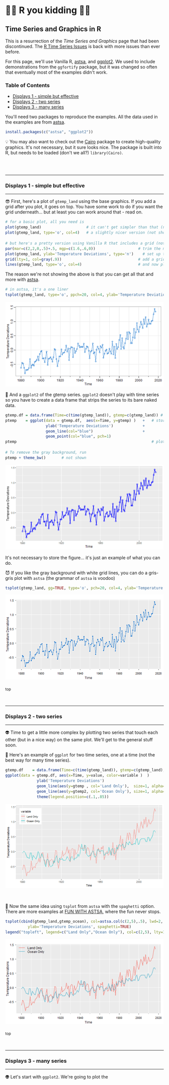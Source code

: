 # &#128018;&#128018; R you kidding &#128018;&#128018;

## Time Series and Graphics in R

This is a resurrection of the _Time Series and Graphics_ page that had been discontinued.  The [R Time Series Issues](https://nickpoison.github.io/) is back with more issues than ever before.

For this page, we'll use Vanilla R, [astsa](https://github.com/nickpoison/astsa), and [ggplot2](https://CRAN.R-project.org/package=ggplot2). We used to include demonstrations from the `ggfortify` package, but it was changed so often that eventually most of the examples didn't work. 



### Table of Contents
* [Displays 1 - simple but effective](#displays-1---simple-but-effective)
* [Displays 2 - two series](#displays-2---two-series)
* [Displays 3 - many series](#displays-3---many-series)


You'll need two packages to reproduce the examples. All the data used in the examples are from [astsa](https://github.com/nickpoison/astsa).
```r
install.packages(c("astsa", "ggplot2"))
```


&#x1F4A1; You may also want to check out the [Cairo](https://CRAN.R-project.org/package=Cairo)
package to create high-quality graphics.  It's not necessary, but it sure looks nice. The package is built into R, but needs to be loaded (don't we all?) `library(Cairo)`.

<br/><br/>

---
### Displays 1 - simple but effective
---

&#128526; First, here's a plot of `gtemp_land` using the base graphics. If you add a grid after you plot, it goes on top. You have some work to do if you want the grid underneath... but at least you can work around that - read on.

```r
# for a basic plot, all you need is
plot(gtemp_land)                    # it can't get simpler than that (not shown)
plot(gtemp_land, type='o', col=4)   # a slightly nicer version (not shown)
                                              
# but here's a pretty version using Vanilla R that includes a grid (not shown)
par(mar=c(2,2,0,.5)+.5, mgp=c(1.6,.6,0))                   # trim the margins       
plot(gtemp_land, ylab='Temperature Deviations', type='n')    # set up the plot
grid(lty=1, col=gray(.9))                                  # add a grid
lines(gtemp_land, type='o', col=4)                         # and now plot the line
```

The reason we're not showing the above is that you can get all that and more with [astsa](https://github.com/nickpoison/astsa).

```r 
# in astsa, it's a one liner
tsplot(gtemp_land, type='o', ppch=20, col=4, ylab='Temperature Deviations')
```

![](figs/gtemp.png)

&#x1F535; And a `ggplot2` of the gtemp series. `ggplot2` doesn't play with time series so you have to create a data frame that strips the series to its bare naked data.

```r
gtemp.df = data.frame(Time=c(time(gtemp_land)), gtemp=c(gtemp_land)) # strip the ts attributes
ptemp    = ggplot(data = gtemp.df,  aes(x=Time, y=gtemp) )   +   # store it
                  ylab('Temperature Deviations')             +
                  geom_line(col="blue")                      +
                  geom_point(col="blue", pch=1)
ptemp                                                            # plot it    

# To remove the gray background, run 
ptemp + theme_bw()       # not shown  
```

![](figs/gtemp2.png)

It's not necessary to store the figure... it's just an example of what you can do.

&#128520; If you like the gray background with white grid lines, you can do a gris-gris plot with `astsa` (the grammar of `astsa` is voodoo)

```r
tsplot(gtemp_land, gg=TRUE, type='o', pch=20, col=4, ylab='Temperature Deviations')
```

![](figs/gtemp3.png)

[<sub>top</sub>](#table-of-contents)

<br/>

---
### Displays 2 - two series
---

&#128125; Time to get a little more complex by plotting two series that touch each other (but in a nice way) on the same plot.  We'll get to the general stuff soon.

&#x1F535; Here's an example of `ggplot` for two time series, one at a time (not the best way for many time series).

```r
gtemp.df    = data.frame(Time=c(time(gtemp_land)), gtemp=c(gtemp_land), gtemp2=c(gtemp_ocean))
ggplot(data = gtemp.df, aes(x=Time, y=value, color=variable )  )             +
              ylab('Temperature Deviations')                                 +
              geom_line(aes(y=gtemp , col='Land Only'),  size=1, alpha=.5)   +
              geom_line(aes(y=gtemp2, col='Ocean Only'), size=1, alpha=.5)   +
              theme(legend.position=c(.1,.85))			  
```

![](figs/gtemp4.png)

<br/>

&#x1F535;  Now the same idea using `tsplot` from `astsa` with the `spaghetti` option.
There are more examples at [FUN WITH ASTSA](https://github.com/nickpoison/astsa/blob/master/fun_with_astsa/fun_with_astsa.md), where the fun never stops.

```r
tsplot(cbind(gtemp_land,gtemp_ocean), col=astsa.col(c(2,5),.5), lwd=2, gg=TRUE,
          ylab='Temperature Deviations', spaghetti=TRUE)
legend("topleft", legend=c("Land Only","Ocean Only"), col=c(2,5), lty=1, bty="n")
```

![](figs/gtemp5.png)

[<sub>top</sub>](#table-of-contents)

<br/>

---
### Displays 3 - many series
---

&#128125; Let's start with `ggplot2`. We're going to plot the


